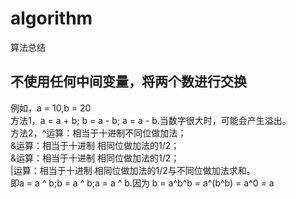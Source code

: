 # algorithm
算法总结
## 不使用任何中间变量，将两个数进行交换
例如，a = 10,b = 20  
方法1，a = a + b; b = a - b; a = a - b.当数字很大时，可能会产生溢出。  
方法2，^运算：相当于十进制不同位做加法；  
&运算：相当于十进制 相同位做加法的1/2；  
&运算：相当于十进制 相同位做加法的1/2；  
|运算：相当于十进制 相同位做加法的1/2与不同位做加法求和。  
即a = a ^ b;b = a ^ b;a = a ^ b.因为 b = a^b^b = a^(b^b) = a^0 = a
